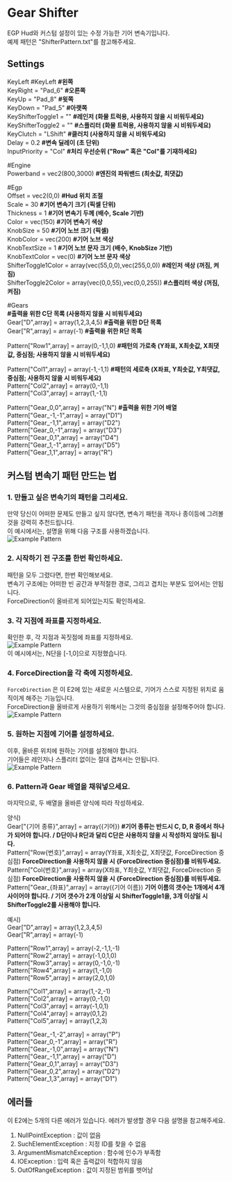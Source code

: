 # Gear Shifter
EGP Hud와 커스텀 설정이 있는 수정 가능한 기어 변속기입니다.  
예제 패턴은 "ShifterPattern.txt"를 참고해주세요.

## Settings
KeyLeft #KeyLeft                                      **#왼쪽**  
KeyRight = "Pad_6"                                    **#오른쪽**  
KeyUp = "Pad_8"                                       **#윗쪽**  
KeyDown = "Pad_5"                                     **#아랫쪽**  
KeyShifterToggle1 = ""                                **#레인저 (화물 트럭용, 사용하지 않을 시 비워두세요)**  
KeyShifterToggle2 = ""                                **#스플리터 (화물 트럭용, 사용하지 않을 시 비워두세요)**  
KeyClutch = "LShift"                                  **#클러치 (사용하지 않을 시 비워두세요)**  
Delay = 0.2                                           **#변속 딜레이 (초 단위)**  
InputPriority = "Col"                                 **#처리 우선순위 ("Row" 혹은 "Col"를 기재하세요)**  

#Engine  
Powerband = vec2(800,3000)                            **#엔진의 파워밴드 (최솟값, 최댓값)**  

#Egp  
Offset = vec2(0,0)                                    **#Hud 위치 조절**  
Scale = 30                                            **#기어 변속기 크기 (픽셀 단위)**  
Thickness = 1                                         **#기어 변속기 두께 (배수, Scale 기반)**  
Color = vec(150)                                      **#기어 변속기 색상**  
KnobSize = 50                                         **#기어 노브 크기 (픽셀)**  
KnobColor = vec(200)                                  **#기어 노브 색상**  
KnobTextSize = 1                                      **#기어 노브 문자 크기 (배수, KnobSize 기반)**  
KnobTextColor = vec(0)                                **#기어 노브 문자 색상**  
ShifterToggle1Color = array(vec(55,0,0),vec(255,0,0)) **#레인저 색상 (꺼짐, 켜짐)**  
ShifterToggle2Color = array(vec(0,0,55),vec(0,0,255)) **#스플리터 색상 (꺼짐, 켜짐)**  

#Gears  
                                                      **#출력을 위한 C단 목록 (사용하지 않을 시 비워두세요)**  
Gear["D",array] = array(1,2,3,4,5)                    **#출력을 위한 D단 목록**  
Gear["R",array] = array(-1)                           **#출력을 위한 R단 목록**  

Pattern["Row1",array] = array(0,-1,1,0)               **#패턴의 가로축 (Y좌표, X최솟값, X최댓값, 중심점; 사용하지 않을 시 비워두세요)**  

Pattern["Col1",array] = array(-1,-1,1)                **#패턴의 세로축 (X좌표, Y최솟값, Y최댓값, 중심점; 사용하지 않을 시 비워두세요)**  
Pattern["Col2",array] = array(0,-1,1)  
Pattern["Col3",array] = array(1,-1,1)  

Pattern["Gear_0,0",array] = array("N")                **#출력을 위한 기어 배열**  
Pattern["Gear_-1,-1",array] = array("D1")  
Pattern["Gear_-1,1",array] = array("D2")  
Pattern["Gear_0,-1",array] = array("D3")  
Pattern["Gear_0,1",array] = array("D4")  
Pattern["Gear_1,-1",array] = array("D5")  
Pattern["Gear_1,1",array] = array("R")  

## 커스텀 변속기 패턴 만드는 법
### 1. 만들고 싶은 변속기의 패턴을 그리세요.
만약 당신이 어떠한 문제도 만들고 싶지 않다면, 변속기 패턴을 격자나 종이등에 그려볼 것을 강력히 추천드립니다.  
이 예시에서는, 설명을 위해 다음 구조를 사용하겠습니다.  
![Example Pattern](/GearShifter/image/PatternEx01.png "설명을 위한 예시 패턴")
### 2. 시작하기 전 구조를 한번 확인하세요.
패턴을 모두 그렸다면, 한번 확인해보세요.  
변속기 구조에는 어떠한 빈 공간과 부적절한 경로, 그리고 겹치는 부분도 있어서는 안됩니다.  
ForceDirection이 올바르게 되어있는지도 확인하세요.  
### 3. 각 지점에 좌표를 지정하세요.
확인한 후, 각 지점과 꼭짓점에 좌표를 지정하세요.  
![Example Pattern](/GearShifter/image/PatternEx02.png "설명을 위한 예시 패턴")  
이 예시에서는, N단을 [-1,0]으로 지정했습니다.  
### 4. ForceDirection을 각 축에 지정하세요.
`ForceDirection` 은 이 E2에 있는 새로운 시스템으로, 기어가 스스로 지정된 위치로 움직이게 해주는 기능입니다.  
ForceDirection을 올바르게 사용하기 위해서는 그것의 중심점을 설정해주어야 합니다.  
![Example Pattern](/GearShifter/image/PatternEx03.png "설명을 위한 예시 패턴")
### 5. 원하는 지점에 기어를 설정하세요.
이후, 올바른 위치에 원하는 기어를 설정해야 합니다.  
기어들은 레인저나 스플리터 없이는 절대 겹쳐서는 안됩니다.  
![Example Pattern](/GearShifter/image/PatternEx04.png "설명을 위한 예시 패턴")
### 6. Pattern과 Gear 배열을 채워넣으세요.
마지막으로, 두 배열을 올바른 양식에 따라 작성하세요.  

양식)  
Gear["{기어 종류}",array] = array({기어}) **#기어 종류는 반드시 C, D, R 중에서 하나가 되어야 합니다. / D단이나 R단과 달리 C단은 사용하지 않을 시 작성하지 않아도 됩니다.**  
Pattern["Row{번호}",array] = array(Y좌표, X최솟값, X최댓값, ForceDirection 중심점) **ForceDirection을 사용하지 않을 시 {ForceDirection 중심점}를 비워두세요.**  
Pattern["Col{번호}",array] = array(X좌표, Y최솟값, Y최댓값, ForceDirection 중심점) **ForceDirection을 사용하지 않을 시 {ForceDirection 중심점}를 비워두세요.**  
Pattern["Gear_{좌표}",array] = array({기어 이름}) **기어 이름의 갯수는 1개에서 4개 사이어야 합니다. / 기어 갯수가 2개 이상일 시 ShifterToggle1을, 3개 이상일 시 ShifterToggle2를 사용해야 합니다.**  

예시)  
Gear["D",array] = array(1,2,3,4,5)  
Gear["R",array] = array(-1)  

Pattern["Row1",array] = array(-2,-1,1,-1)  
Pattern["Row2",array] = array(-1,0,1,0)  
Pattern["Row3",array] = array(0,-1,0,-1)  
Pattern["Row4",array] = array(1,-1,0)  
Pattern["Row5",array] = array(2,0,1,0)  

Pattern["Col1",array] = array(1,-2,-1)  
Pattern["Col2",array] = array(0,-1,0)  
Pattern["Col3",array] = array(-1,0,1)  
Pattern["Col4",array] = array(0,1,2)  
Pattern["Col5",array] = array(1,2,3)  

Pattern["Gear_-1,-2",array] = array("P")  
Pattern["Gear_0,-1",array] = array("R")  
Pattern["Gear_-1,0",array] = array("N")  
Pattern["Gear_-1,1",array] = array("D")  
Pattern["Gear_0,1",array] = array("D3")  
Pattern["Gear_0,2",array] = array("D2")  
Pattern["Gear_1,3",array] = array("D1")  

## 에러들
이 E2에는 5개의 다른 에러가 있습니다. 에러가 발생할 경우 다음 설명을 참고해주세요.  
1. NullPointException : 값이 없음  
2. SuchElementException : 지정 ID를 찾을 수 없음  
3. ArgumentMismatchException : 함수에 인수가 부족함  
4. IOException : 입력 혹은 출력값이 적합하지 않음  
5. OutOfRangeException : 값이 지정된 범위를 벗어남  
